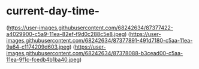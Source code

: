 # current-day-time-
(https://user-images.githubusercontent.com/68242634/87377422-a4029900-c5a9-11ea-82ef-f9d0c288c5e8.jpeg)
(https://user-images.githubusercontent.com/68242634/87377891-491d7180-c5aa-11ea-9a64-c1174209d603.jpeg)
(https://user-images.githubusercontent.com/68242634/87378088-b3cead00-c5aa-11ea-9f1c-fcedb4b1ba40.jpeg)
